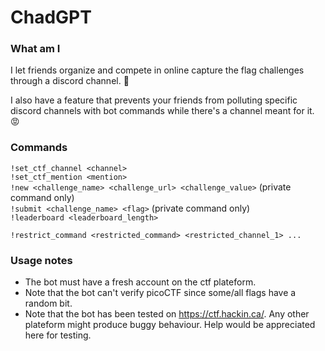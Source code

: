 # ChadGPT
### What am I
I let friends organize and compete in online capture the flag challenges through a discord channel. :triangular_flag_on_post: 

I also have a feature that prevents your friends from polluting specific discord channels with bot commands while there's a channel meant for it. :rage:

### Commands
`!set_ctf_channel <channel>`  
`!set_ctf_mention <mention>`   
`!new <challenge_name> <challenge_url> <challenge_value>` (private command only)   
`!submit <challenge_name> <flag>` (private command only)  
`!leaderboard <leaderboard_length>`

`!restrict_command <restricted_command> <restricted_channel_1> ...`

### Usage notes
- The bot must have a fresh account on the ctf plateform.
- Note that the bot can't verify picoCTF since some/all flags have a random bit.
- Note that the bot has been tested on https://ctf.hackin.ca/. Any other plateform might produce buggy behaviour. Help would be appreciated here for testing.

